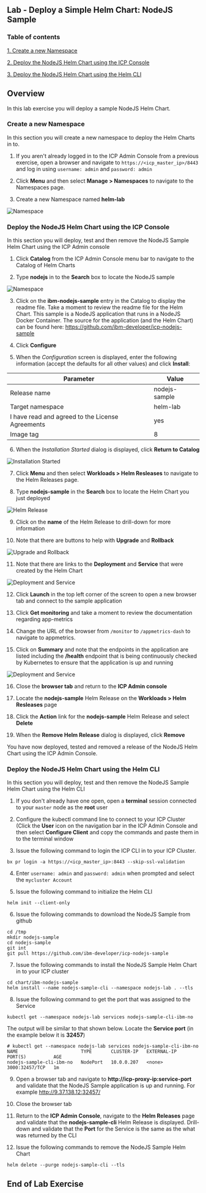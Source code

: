 Lab - Deploy a Simple Helm Chart: NodeJS Sample
---

### Table of contents
[1. Create a new Namespace](#namespace)

[2. Deploy the NodeJS Helm Chart using the ICP Console](#consoleDeploy)

[3. Deploy the NodeJS Helm Chart using the Helm CLI](#cmdDeploy)

## Overview
In this lab exercise you will deploy a sample NodeJS Helm Chart.

### Create a new Namespace <a name="namespace"></a>
In this section you will create a new namespace to deploy the Helm Charts in to.

1) If you aren't already logged in to the ICP Admin Console from a previous exercise, open a browser and navigate to `https://<icp_master_ip>/8443` and log in using `username: admin` and `password: admin`

2) Click **Menu** and then select **Manage > Namespaces** to navigate to the Namespaces page.

3) Create a new Namespace named **helm-lab**

![Namespace](images/helm101/namespace.jpg)

### Deploy the NodeJS Helm Chart using the ICP Console <a name="consoleDeploy"></a>
In this section you will deploy, test and then remove the NodeJS Sample Helm Chart using the ICP Admin console

1) Click **Catalog** from the ICP Admin Console menu bar to navigate to the Catalog of Helm Charts

2) Type **nodejs** in to the **Search** box to locate the NodeJS sample

![Namespace](images/helm101/search.jpg)

3) Click on the **ibm-nodejs-sample** entry in the Catalog to display the readme file. Take a moment to review the readme file for the Helm Chart. This sample is a NodeJS application that runs in a NodeJS Docker Container. The source for the application (and the Helm Chart) can be found here: https://github.com/ibm-developer/icp-nodejs-sample

4) Click **Configure**

5) When the *Configuration* screen is displayed, enter the following information (accept the defaults for all other values) and click **Install**:

| Parameter       | Value |
| ------------- |-------------|
| Release name     | nodejs-sample |
| Target namespace      | helm-lab      |
| I have read and agreed to the License Agreements | yes      |
| Image tag | 8     |

6) When the *Installation Started* dialog is displayed, click **Return to Catalog**

![Installation Started](images/helm101/installationstarted.jpg)

7) Click **Menu** and then select **Workloads > Helm Resleases** to navigate to the Helm Releases page.

8) Type **nodejs-sample** in the **Search** box to locate the Helm Chart you just deployed

![Helm Release](images/helm101/helmrelease1.jpg)

9) Click on the **name** of the Helm Release to drill-down for more information

10) Note that there are buttons to help with **Upgrade** and **Rollback**

![Upgrade and Rollback](images/helm101/details.jpg)

11) Note that there are links to the **Deployment** and **Service** that were created by the Helm Chart

![Deployment and Service](images/helm101/deploymentdata.jpg)

12) Click **Launch** in the top left corner of the screen to open a new browser tab and connect to the sample application

13) Click **Get monitoring** and take a moment to review the documentation regarding app-metrics

14) Change the URL of the browser from `/monitor` to `/appmetrics-dash` to navigate to appmetrics.

15) Click on **Summary** and note that the endpoints in the application are listed including the **/health** endpoint that is being continuously checked by Kubernetes to ensure that the application is up and running

![Deployment and Service](images/helm101/appmetrics.jpg)

16) Close the **browser tab** and return to the **ICP Admin console**

17) Locate the **nodejs-sample** Helm Release on the **Workloads > Helm Resleases** page

18) Click the **Action** link for the **nodejs-sample** Helm Release and select **Delete**

19) When the **Remove Helm Release** dialog is displayed, click **Remove**

You have now deployed, tested and removed a release of the NodeJS Helm Chart using the ICP Admin Console.

### Deploy the NodeJS Helm Chart using the Helm CLI <a name="cmdDeploy"></a>
In this section you will deploy, test and then remove the NodeJS Sample Helm Chart using the Helm CLI

1) If you don't already have one open, open a **terminal** session connected to your `master` node as the **root** user

2) Configure the kubectl command line to connect to your ICP Cluster (Click the **User** icon on the navigation bar in the ICP Admin Console and then select **Configure Client** and copy the commands and paste them in to the terminal window

3) Issue the following command to login the ICP CLI in to your ICP Cluster.  

```
bx pr login -a https://<icp_master_ip>:8443 --skip-ssl-validation
```

4) Enter `username: admin` and `password: admin` when prompted and select the `mycluster Account`

5) Issue the following command to initialize the Helm CLI

```
helm init --client-only
```

6) Issue the following commands to download the NodeJS Sample from github

```
cd /tmp
mkdir nodejs-sample
cd nodejs-sample
git int
git pull https://github.com/ibm-developer/icp-nodejs-sample
```

7) Issue the following commands to install the NodeJS Sample Helm Chart in to your ICP cluster

```
cd chart/ibm-nodejs-sample
helm install --name nodejs-sample-cli --namespace nodejs-lab . --tls
```

8) Issue the following command to get the port that was assigned to the Service

```
kubectl get --namespace nodejs-lab services nodejs-sample-cli-ibm-no
```

The output will be similar to that shown below. Locate the **Service port** (in the example below it is **32457**)

```
# kubectl get --namespace nodejs-lab services nodejs-sample-cli-ibm-no
NAME                       TYPE       CLUSTER-IP   EXTERNAL-IP   PORT(S)          AGE
nodejs-sample-cli-ibm-no   NodePort   10.0.0.207   <none>        3000:32457/TCP   1m
```

9) Open a browser tab and navigate to **http://icp-proxy-ip:service-port** and validate that the NodeJS Sample application is up and running. For example http://9.37.138.12:32457/

10) Close the browser tab

11) Return to the **ICP Admin Console**, navigate to the **Helm Releases** page and validate that the **nodejs-sample-cli** Helm Release is displayed. Drill-down and validate that the **Port** for the Service is the same as the what was returned by the CLI

12) Issue the following commands to remove the NodeJS Sample Helm Chart
```
helm delete --purge nodejs-sample-cli --tls
```

## End of Lab Exercise
